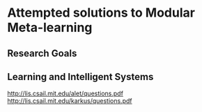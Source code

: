 # Attempted solutions to Modular Meta-learning

## Research Goals

## Learning and Intelligent Systems
http://lis.csail.mit.edu/alet/questions.pdf
http://lis.csail.mit.edu/karkus/questions.pdf